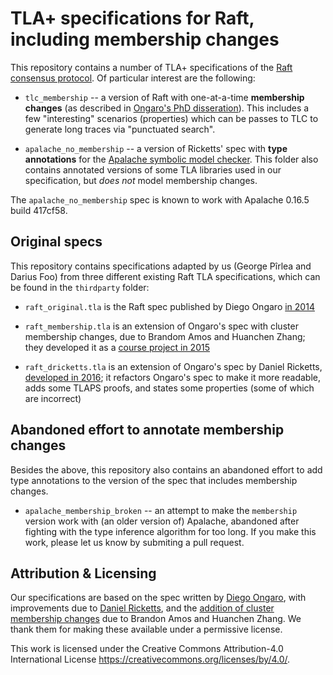 # TLA+ specifications for Raft, including membership changes

This repository contains a number of TLA+ specifications of the [Raft consensus protocol](https://raftconsensus.github.io/). Of particular interest are the following:

- `tlc_membership` -- a version of Raft with one-at-a-time **membership changes** (as described in [Ongaro's PhD disseration](https://web.stanford.edu/~ouster/cgi-bin/papers/OngaroPhD.pdf)). This includes a few "interesting" scenarios (properties) which can be passes to TLC to generate long traces via "punctuated search".

- `apalache_no_membership` -- a version of Ricketts' spec with **type annotations** for
the [Apalache symbolic model checker](https://apalache.informal.systems/). This
folder also contains annotated versions of some TLA libraries used in our
specification, but _does not_ model membership changes.

The `apalache_no_membership` spec is known to work with Apalache 0.16.5 build 417cf58.

## Original specs

This repository contains specifications adapted by us (George Pîrlea
and Darius Foo) from three different existing Raft TLA specifications, which can
be found in the `thirdparty` folder:

- `raft_original.tla` is the Raft spec published by Diego Ongaro [in
2014](https://github.com/ongardie/raft.tla)

- `raft_membership.tla` is an extension of Ongaro's spec with cluster
membership changes, due to Brandom Amos and Huanchen Zhang; they developed it
as a [course project in
2015](https://www.cs.cmu.edu/~aplatzer/course/pls15/projects/bamos.pdf)

- `raft_dricketts.tla` is an extension of Ongaro's spec by Daniel Ricketts,
[developed in 2016]((https://github.com/dricketts/raft.tla)); it refactors
Ongaro's spec to make it more readable, adds some TLAPS proofs, and states some
properties (some of which are incorrect)

## Abandoned effort to annotate membership changes

Besides the above, this repository also contains an abandoned effort to add type annotations to the version of the spec that includes membership changes.

- `apalache_membership_broken` -- an attempt to make the `membership` version
work with (an older version of) Apalache, abandoned after fighting with the
type inference algorithm for too long. If you make this work, please let us know by submiting a pull request.


## Attribution & Licensing

Our specifications are based on the spec written by [Diego
Ongaro](https://github.com/ongardie/raft.tla), with improvements due to [Daniel
Ricketts](https://github.com/dricketts/raft.tla), and the [addition of cluster
membership
changes](https://www.cs.cmu.edu/~aplatzer/course/pls15/projects/bamos.pdf) due
to Brandon Amos and Huanchen Zhang. We thank them for making these available
under a permissive license.

This work is licensed under the Creative Commons Attribution-4.0 International
License https://creativecommons.org/licenses/by/4.0/.